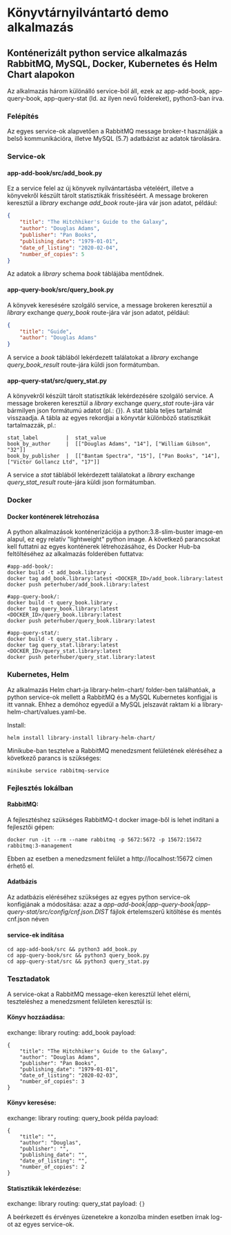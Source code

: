 # Könyvtárnyilvántartó demo alkalmazás
## Konténerizált python service alkalmazás RabbitMQ, MySQL, Docker, Kubernetes és Helm Chart alapokon

Az alkalmazás három különálló service-ból áll, ezek az app-add-book, app-query-book, app-query-stat (ld. az ilyen nevű foldereket), python3-ban írva.

### Felépítés
Az egyes service-ok alapvetően a RabbitMQ message broker-t használják a belső kommunikációra, illetve MySQL (5.7) adatbázist az adatok tárolására.

### Service-ok
#### app-add-book/src/add_book.py
Ez a service felel az új könyvek nyílvántartásba vételéért, illetve a könyvekről készült tárolt statisztikák frissítéséért.
A message brokeren keresztül a _library_ exchange _add_book_ route-jára vár json adatot, például:
```json
{
    "title": "The Hitchhiker's Guide to the Galaxy",
    "author": "Douglas Adams",
    "publisher": "Pan Books",
    "publishing_date": "1979-01-01",
    "date_of_listing": "2020-02-04",
    "number_of_copies": 5
}
```

Az adatok a _library_ schema _book_ táblájába mentődnek.

#### app-query-book/src/query_book.py
A könyvek keresésére szolgáló service, a message brokeren keresztül a _library_ exchange _query_book_ route-jára vár json adatot, például:
```json
{
    "title": "Guide",
    "author": "Douglas Adams"
}
```
A service a _book_ táblából lekérdezett találatokat a _library_ exchange _query_book_result_ route-jára küldi json formátumban.

#### app-query-stat/src/query_stat.py
A könyvekről készült tárolt statisztikák lekérdezésére szolgáló service. A message brokeren keresztül a _library_ exchange _query_stat_ route-jára vár bármilyen json formátumú adatot (pl.: {}). A stat tábla teljes tartalmát visszaadja. A tábla az egyes rekordjai a könyvtár különböző statisztikáit tartalmazzák, pl.:
```
stat_label         |  stat_value
book_by_author     |  [["Douglas Adams", "14"], ["William Gibson", "32"]]
book_by_publisher  |  [["Bantam Spectra", "15"], ["Pan Books", "14"], ["Victor Gollancz Ltd", "17"]]
```
A service a _stat_ táblából lekérdezett találatokat a _library_ exchange _query_stat_result_ route-jára küldi json formátumban.

### Docker
#### Docker konténerek létrehozása
A python alkalmazások konténerizációja a python:3.8-slim-buster image-en alapul, ez egy relatív "lightweight" python image. 
A következő parancsokat kell futtatni az egyes konténerek létrehozásához, és Docker Hub-ba feltöltéséhez az alkalmazás folderében futtatva:
```
#app-add-book/:
docker build -t add_book.library .
docker tag add_book.library:latest <DOCKER_ID>/add_book.library:latest
docker push peterhuber/add_book.library:latest

#app-query-book/:
docker build -t query_book.library .
docker tag query_book.library:latest <DOCKER_ID>/query_book.library:latest
docker push peterhuber/query_book.library:latest

#app-query-stat/:
docker build -t query_stat.library .
docker tag query_stat.library:latest <DOCKER_ID>/query_stat.library:latest
docker push peterhuber/query_stat.library:latest
```

### Kubernetes, Helm
Az alkalmazás Helm chart-ja library-helm-chart/ folder-ben találhatóak, a python service-ok mellett a RabbitMQ és a MySQL Kubernetes konfigjai is itt vannak. Ehhez a demóhoz egyedül a MySQL jelszavát raktam ki a library-helm-chart/values.yaml-be.

Install:
```
helm install library-install library-helm-chart/
```

Minikube-ban tesztelve a RabbitMQ menedzsment felületének eléréséhez a következő parancs is szükséges:
```
minikube service rabbitmq-service
```


### Fejlesztés lokálban
#### RabbitMQ:
A fejlesztéshez szükséges RabbitMQ-t docker image-ből is lehet indítani a fejlesztői gépen:
```
docker run -it --rm --name rabbitmq -p 5672:5672 -p 15672:15672 rabbitmq:3-management
```
Ebben az esetben a menedzsment felület a http://localhost:15672 címen érhető el.

#### Adatbázis
Az adatbázis eléréséhez szükséges az egyes python service-ok konfigjának a módosítása:
azaz a _app-add-book|app-query-book|app-query-stat/src/config/cnf.json.DIST_ fájlok értelemszerű kitöltése és mentés cnf.json néven

#### service-ek indítása
```
cd app-add-book/src && python3 add_book.py
cd app-query-book/src && python3 query_book.py
cd app-query-stat/src && python3 query_stat.py
```


### Tesztadatok
A service-okat a RabbitMQ message-eken keresztül lehet elérni, teszteléshez a menedzsment felületen keresztül is:

#### Könyv hozzáadása:
exchange: library
routing: add_book
payload:
```
{
    "title": "The Hitchhiker's Guide to the Galaxy",
    "author": "Douglas Adams",
    "publisher": "Pan Books",
    "publishing_date": "1979-01-01",
    "date_of_listing": "2020-02-03",
    "number_of_copies": 3
}
```

#### Könyv keresése:
exchange: library
routing: query_book
példa payload:
```
{
    "title": "",
    "author": "Douglas",
    "publisher": "",
    "publishing_date": "",
    "date_of_listing": "",
    "number_of_copies": 2
}
```

#### Statisztikák lekérdezése:
exchange: library
routing: query_stat
payload: ```{}```

A beérkezett és érvényes üzenetekre a konzolba minden esetben írnak log-ot az egyes service-ok.


